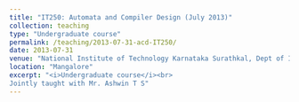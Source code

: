 ```yaml
---
title: "IT250: Automata and Compiler Design (July 2013)"
collection: teaching
type: "Undergraduate course"
permalink: /teaching/2013-07-31-acd-IT250/ 
date: 2013-07-31
venue: "National Institute of Technology Karnataka Surathkal, Dept of Information Technology"
location: "Mangalore"
excerpt: "<i>Undergraduate course</i><br>
Jointly taught with Mr. Ashwin T S"
---
```

